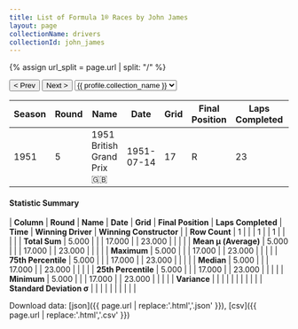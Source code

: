 ```yaml
---
title: List of Formula 1® Races by John James
layout: page
collectionName: drivers
collectionId: john_james
---
```


{% assign url_split = page.url | split: "/" %}
<div id="collection-navigation">
<button onclick="selector.options[selector.selectedIndex-1].value && (window.location = selector.options[selector.selectedIndex-1].value);">&lt; Prev</button>
<button onclick="selector.options[selector.selectedIndex+1].value && (window.location = selector.options[selector.selectedIndex+1].value);">Next &gt;</button>
<select id="selector" onchange="this.options[this.selectedIndex].value && (window.location = this.options[this.selectedIndex].value);">
  {% for collectionId in site.data[page.collectionName].refs %}
    {% if collectionId == page.collectionId %}
      {% assign selected = "selected" %}
    {% else %}
      {% assign selected = "" %}
    {% endif %}
    {% assign profile = site.data[page.collectionName][collectionId].profile %}
    <option value="/f1/{{ page.collectionName }}/{{ collectionId }}/{{ url_split[4] }}" {{ selected }}>{{ profile.collection_name }}</option>
  {% endfor %}
</select>
</div>

| Season | Round | Name | Date | Grid | Final Position | Laps Completed | Time | Winning Driver | Winning Constructor |
|--|--|--|--|--|--|--|--|--|--|
| 1951 | 5 | 1951 British Grand Prix 🇬🇧 | 1951-07-14 | 17 | R | 23 |   | José Froilán González 🇦🇷 | Ferrari 🇮🇹 |

#### Statistic Summary

| **Column** | **Round** | **Name** | **Date** | **Grid** | **Final Position** | **Laps Completed** | **Time** | **Winning Driver** | **Winning Constructor** |
| **Row Count** | 1 |  |  | 1 |  | 1 |  |  |  |
| **Total Sum** | 5.000 |  |  | 17.000 |  | 23.000 |  |  |  |
| **Mean μ (Average)** | 5.000 |  |  | 17.000 |  | 23.000 |  |  |  |
| **Maximum** | 5.000 |  |  | 17.000 |  | 23.000 |  |  |  |
| **75th Percentile** | 5.000 |  |  | 17.000 |  | 23.000 |  |  |  |
| **Median** | 5.000 |  |  | 17.000 |  | 23.000 |  |  |  |
| **25th Percentile** | 5.000 |  |  | 17.000 |  | 23.000 |  |  |  |
| **Minimum** | 5.000 |  |  | 17.000 |  | 23.000 |  |  |  |
| **Variance** |  |  |  |  |  |  |  |  |  |
| **Standard Deviation σ** |  |  |  |  |  |  |  |  |  |

Download data: [json]({{ page.url | replace:'.html','.json' }}), [csv]({{ page.url | replace:'.html','.csv' }})
